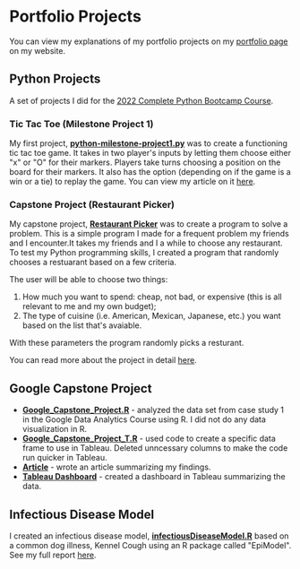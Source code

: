 # Portfolio Projects
You can view my explanations of my portfolio projects on my [portfolio page](https://www.kellyjadams.com/portfolio) on my website. 

## Python Projects
A set of projects I did for the [2022 Complete Python Bootcamp Course](https://www.udemy.com/course/complete-python-bootcamp/). 

### Tic Tac Toe (Milestone Project 1)
My first project, [**python-milestone-project1.py**](https://github.com/kellyjadams/portfolioProjects/blob/main/tictactoe.py) was to create a functioning tic tac toe game. It takes in two player's inputs by letting them choose either "x" or "O" for their markers. Players take turns choosing a position on the board for their markers. It also has the option (depending on if the game is a win or a tie) to replay the game. You can view my article on it [here](https://www.kellyjadams.com/post/python-project-tic-tac-toe). 

### Capstone Project (Restaurant Picker) 
My capstone project, [**Restaurant Picker**](https://github.com/kellyjadams/portfolioProjects/blob/main/restaurantpicker.py) was to create a program to solve a problem. This is a simple program I made for a frequent problem my friends and I encounter.It takes my friends and I a while to choose any restaurant. To test my Python programming skills, I created a program that randomly chooses a restuarant based on a few criteria.

The user will be able to choose two things:
1. How much you want to spend: cheap, not bad, or expensive (this is all relevant to me and my own budget);
2. The type of cuisine (i.e. American, Mexican, Japanese, etc.) you want based on the list that's avaiable.

With these parameters the program randomly picks a resturant.

You can read more about the project in detail [here](https://www.kellyjadams.com/post/restaurant-picker-project).

## Google Capstone Project
- [**Google_Capstone_Project.R**](https://github.com/kellyjadams/portfolioProjects/blob/main/Google_Capstone_Project.R) - analyzed the data set from case study 1 in the Google Data Analytics Course using R. I did not do any data visualization in R. 
- [**Google_Capstone_Project_T.R**](https://github.com/kellyjadams/portfolioProjects/blob/main/Google_Capstone_Project_T.R) - used code to create a specific data frame to use in Tableau. Deleted unncessary columns to make the code run quicker in Tableau. 
- [**Article**](https://www.kellyjadams.com/post/google-capstone-project) - wrote an article summarizing my findings.
- [**Tableau Dashboard**](https://public.tableau.com/views/GoogleCapstoneProjectCyclistic/Dashboard?:language=en-US&:display_count=n&:origin=viz_share_link) - created a dashboard in Tableau summarizing the data.

## Infectious Disease Model
I created an infectious disease model, [**infectiousDiseaseModel.R**](https://github.com/kellyjadams/portfolioProjects/blob/main/infectiousDieaseModel.R) based on a common dog illness, Kennel Cough using an R package called "EpiModel". See my full report [here](https://5f31689b-f95d-484d-94c8-97a7bb2f3e60.filesusr.com/ugd/bc9ec1_ed23defb9f41424ab7aee99c35725433.pdf). 
